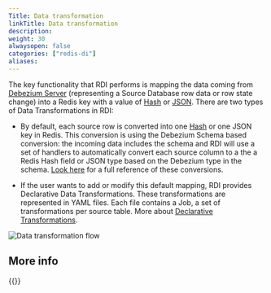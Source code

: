 ```yaml
---
Title: Data transformation
linkTitle: Data transformation
description:
weight: 30
alwaysopen: false
categories: ["redis-di"]
aliases: 
---
```


The key functionality that RDI performs is mapping the data coming from [Debezium Server](https://debezium.io/documentation/reference/stable/operations/debezium-server.html) (representing a Source Database row data or row state change) into a Redis key with a value of [Hash](https://redis.io/docs/data-types/hashes/) or [JSON](https://redis.io/docs/stack/json/).
There are two types of Data Transformations in RDI:

- By default, each source row is converted into one [Hash](https://redis.io/docs/data-types/hashes/) or one JSON key in Redis.
  This conversion is using the Debezium Schema based conversion: the incoming data includes the schema and RDI will use a set of handlers to automatically convert each source column to a the a Redis Hash field or JSON type based on the Debezium type in the schema. [Look here](../reference/data-types-conversion/data-types-conversion.md) for a full reference of these conversions.

- If the user wants to add or modify this default mapping, RDI provides Declarative Data Transformations. These transformations are represented in YAML files. Each file contains a Job, a set of transformations per source table. More about [Declarative Transformations](data-transformation-pipeline.md).

![Data transformation flow](/images/rdi/data-transformation-flow.png)

## More info

{{<allchildren style="h2" description="true">}}